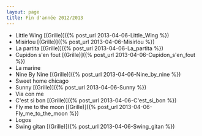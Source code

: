 ```yaml
---
layout: page
title: Fin d'année 2012/2013
---
```


 * Little Wing [(Grille)]({% post_url 2013-04-06-Little_Wing %})
 * Misirlou [(Grille)]({% post_url 2013-04-06-Misirlou %})
 * La partita [(Grille)]({% post_url 2013-04-06-La_partita %})
 * Cupidon s'en fout [(Grille)]({% post_url 2013-04-06-Cupidon_s'en_fout %})
 * La marine
 * Nine By Nine [(Grille)]({% post_url 2013-04-06-Nine_by_nine %})
 * Sweet home chicago
 * Sunny [(Grille)]({% post_url 2013-04-06-Sunny %})
 * Via con me
 * C'est si bon [(Grille)]({% post_url 2013-04-06-C'est_si_bon %})
 * Fly me to the moon [(Grille)]({% post_url 2013-04-06-Fly_me_to_the_moon %})
 * Logos
 * Swing gitan [(Grille)]({% post_url 2013-04-06-Swing_gitan %})
